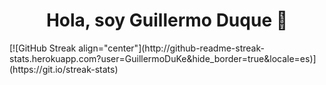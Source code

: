 
<div id="header" class="header">
  <h1 align="center">Hola, soy Guillermo Duque 👋</h1>
  [![GitHub Streak align="center"](http://github-readme-streak-stats.herokuapp.com?user=GuillermoDuKe&hide_border=true&locale=es)](https://git.io/streak-stats)
</div>  

### 

<!--
**GuillermoDuKe/GuillermoDuKe** is a ✨ _special_ ✨ repository because its `README.md` (this file) appears on your GitHub profile.

Here are some ideas to get you started:

- 🔭 I’m currently working on ...
- 🌱 I’m currently learning ...
- 👯 I’m looking to collaborate on ...
- 🤔 I’m looking for help with ...
- 💬 Ask me about ...
- 📫 How to reach me: ...
- 😄 Pronouns: ...
- ⚡ Fun fact: ...
-->
